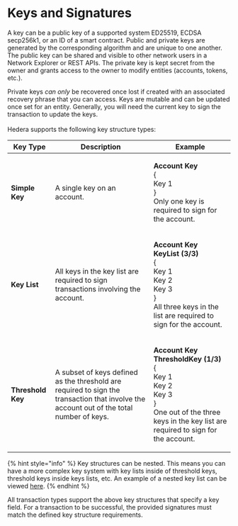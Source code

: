 # Keys and Signatures

A key can be a public key of a supported system ED25519, ECDSA secp256k1, or an ID of a smart contract. Public and private keys are generated by the corresponding algorithm and are unique to one another. The public key can be shared and visible to other network users in a Network Explorer or REST APIs. The private key is kept secret from the owner and grants access to the owner to modify entities (accounts, tokens, etc.).&#x20;

Private keys _can only_ be recovered once lost if created with an associated recovery phrase that you can access. Keys are mutable and can be updated once set for an entity. Generally, you will need the current key to sign the transaction to update the keys. \
\
Hedera supports the following key structure types:

| Key Type          | Description                                                                                                                              | Example                                                                                                                                                                                                                                                                     |
| ----------------- | ---------------------------------------------------------------------------------------------------------------------------------------- | --------------------------------------------------------------------------------------------------------------------------------------------------------------------------------------------------------------------------------------------------------------------------- |
| **Simple Key**    | A single key on an account.                                                                                                              | <p><strong>Account</strong> <strong>Key</strong> <br>       { <br>           Key 1 <br>        }<br>Only one key is required to sign for the account.</p>                                                                                                                   |
| **Key List**      | All keys in the key list are required to sign transactions involving the account.                                                        | <p><strong>Account Key</strong><br>     <strong>KeyList (3/3)</strong> <br>          { <br>               Key 1 <br>               Key 2 <br>               Key 3 <br>          }<br>All three keys in the list are required to sign for the account.</p>                   |
| **Threshold Key** | A subset of keys defined as the threshold are required to sign the transaction that involve the account out of the total number of keys. | <p><strong>Account Key</strong><br>      <strong>ThresholdKey (1/3)</strong> <br>          { <br>              Key 1 <br>              Key 2 <br>              Key 3 <br>          }<br>One out of the three keys in the key list are required to sign for the account.</p> |

{% hint style="info" %}
Key structures can be nested. This means you can have a more complex key system with key lists inside of threshold keys, threshold keys inside keys lists, etc. An example of a nested key list can be viewed [here](https://hashscan.io/mainnet/adminKey/0.0.2).
{% endhint %}

All transaction types support the above key structures that specify a key field. For a transaction to be successful, the provided signatures must match the defined key structure requirements.
